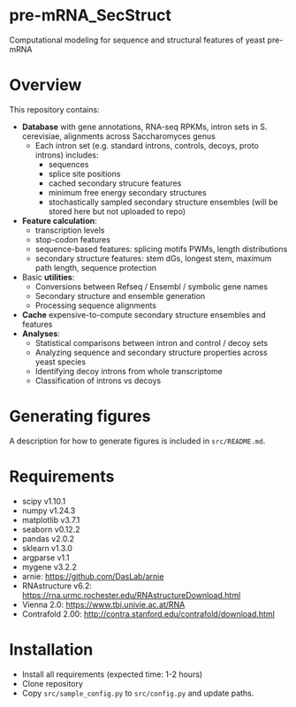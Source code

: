 # pre-mRNA_SecStruct
Computational modeling for sequence and structural features of yeast pre-mRNA

# Overview
This repository contains:
* **Database** with gene annotations, RNA-seq RPKMs, intron sets in S. cerevisiae, alignments across Saccharomyces genus
    * Each intron set (e.g. standard introns, controls, decoys, proto introns) includes:  
         * sequences
         * splice site positions
         * cached secondary strucure features
         * minimum free energy secondary structures
         * stochastically sampled secondary structure ensembles (will be stored here but not uploaded to repo)
* **Feature calculation**: 
    * transcription levels
    * stop-codon features
    * sequence-based features: splicing motifs PWMs, length distributions
    * secondary structure features: stem dGs, longest stem, maximum path length, sequence protection
* Basic **utilities**: 
    * Conversions between Refseq / Ensembl / symbolic gene names
    * Secondary structure and ensemble generation
    * Processing sequence alignments
* **Cache** expensive-to-compute secondary structure ensembles and features
* **Analyses**: 
    * Statistical comparisons between intron and control / decoy sets
    * Analyzing sequence and secondary structure properties across yeast species
    * Identifying decoy introns from whole transcriptome
    * Classification of introns vs decoys

# Generating figures
A description for how to generate figures is included in `src/README.md`.

# Requirements
* scipy v1.10.1
* numpy v1.24.3
* matplotlib v3.7.1
* seaborn v0.12.2
* pandas v2.0.2
* sklearn v1.3.0
* argparse v1.1
* mygene v3.2.2
* arnie: https://github.com/DasLab/arnie
* RNAstructure v6.2: https://rna.urmc.rochester.edu/RNAstructureDownload.html 
* Vienna 2.0: https://www.tbi.univie.ac.at/RNA
* Contrafold 2.00: http://contra.stanford.edu/contrafold/download.html

# Installation
* Install all requirements (expected time: 1-2 hours)
* Clone repository
* Copy `src/sample_config.py` to `src/config.py` and update paths.
